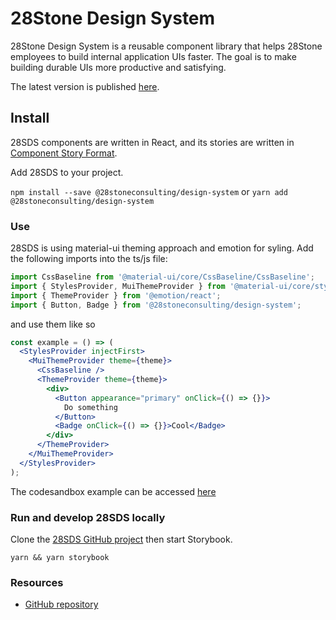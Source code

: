 # 28Stone Design System

28Stone Design System is a reusable component library that helps 28Stone employees to build internal application UIs faster. The goal is to make building durable UIs more productive and satisfying.

The latest version is published [here](https://28stoneconsulting.github.io/design-system).

## Install

28SDS components are written in React, and its stories are written in [Component Story Format](https://medium.com/storybookjs/component-story-format-66f4c32366df).

Add 28SDS to your project.

`npm install --save @28stoneconsulting/design-system`
or
`yarn add @28stoneconsulting/design-system`

### **Use**

28SDS is using material-ui theming approach and emotion for syling. Add the following imports into the ts/js file:

```js
import CssBaseline from '@material-ui/core/CssBaseline/CssBaseline';
import { StylesProvider, MuiThemeProvider } from '@material-ui/core/styles';
import { ThemeProvider } from '@emotion/react';
import { Button, Badge } from '@28stoneconsulting/design-system';
```

and use them like so

```jsx
const example = () => (
  <StylesProvider injectFirst>
    <MuiThemeProvider theme={theme}>
      <CssBaseline />
      <ThemeProvider theme={theme}>
        <div>
          <Button appearance="primary" onClick={() => {}}>
            Do something
          </Button>
          <Badge onClick={() => {}}>Cool</Badge>
        </div>
      </ThemeProvider>
    </MuiThemeProvider>
  </StylesProvider>
);
```
The codesandbox example can be accessed [here](https://codesandbox.io/s/28stone-design-system-usage-expample-1qdbn?file=/src/App.tsx)

### **Run and develop 28SDS locally**

Clone the [28SDS GitHub project](https://github.com/28StoneConsulting/design-system) then start Storybook.

`yarn && yarn storybook`

### **Resources**

- [GitHub repository](https://github.com/28StoneConsulting/design-system)
